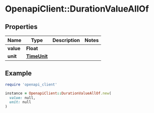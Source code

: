# OpenapiClient::DurationValueAllOf

## Properties

| Name | Type | Description | Notes |
| ---- | ---- | ----------- | ----- |
| **value** | **Float** |  |  |
| **unit** | [**TimeUnit**](TimeUnit.md) |  |  |

## Example

```ruby
require 'openapi_client'

instance = OpenapiClient::DurationValueAllOf.new(
  value: null,
  unit: null
)
```

